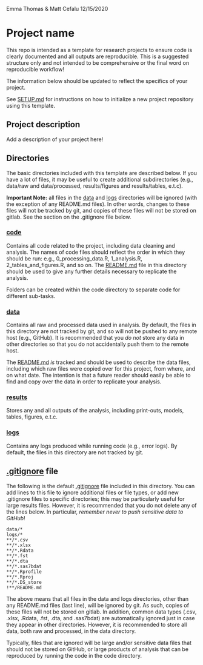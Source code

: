 Emma Thomas & Matt Cefalu
12/15/2020

# Project name

This repo is intended as a template for research projects to ensure code is clearly documented and all outputs are reproducible. 
This is a suggested structure only and not intended to be comprehensive or the final word on reproducible workflow!

The information below should be updated to reflect the specifics of your project.

See [SETUP.md](SETUP.md) for instructions on how to initialize a new project repository using this template.

## Project description

Add a description of your project here!

## Directories

The basic directories included with this template are described below. If you have a lot of files, it may be useful to create additional subdirectories (e.g., data/raw and data/processed, results/figures and results/tables, e.t.c).

**Important Note:** all files in the [data](data) and [logs](logs) directories will be ignored (with the exception of any README.md files). In other words, changes to these files will not be tracked by git, and copies of these files will not be stored on gitlab. See the section on the .gitignore file below.

### [code](code)

Contains all code related to the project, including data cleaning and analysis. The names of code files should reflect the order in which they should be run: e.g., 0_processing_data.R, 1_analysis.R, 2_tables_and_figures.R, and so on. The [README.md](code/README.md) file in this directory should be used to give any further details necessary to replicate the analysis.

Folders can be created within the code directory to separate code for different sub-tasks.

### [data](data)

Contains all raw and processed data used in analysis. By default, the files in this directory are not tracked by git, and so will not be pushed to any remote host (e.g., GitHub). 
It is recommended that you *do not* store any data in other directories so that you do not accidentally push them to the remote host.

The [README.md](data/README.md) *is* tracked and should be used to describe the data files, including which raw files were copied over for this project, from where, and on what date. The intention is that a future reader should easily be able to find and copy over the data in order to replicate your analysis.

### [results](results)

Stores any and all outputs of the analysis, including print-outs, models, tables, figures, e.t.c.

### [logs](logs)

Contains any logs produced while running code (e.g., error logs). By default, the files in this directory are not tracked by git. 

## [.gitignore](.gitignore) file

The following is the default [.gitignore](.gitignore) file included in this directory. You can add lines to this file to ignore additional files or file types, or add new .gitignore files to specific directories; this may be particularly useful for large results files. However, it is recommended that you do not delete any of the lines below. In particular, *remember never to push sensitive data to GitHub*!

    data/*
    logs/*
    **/*.csv
    **/*.xlsx
    **/*.Rdata
    **/*.fst
    **/*.dta
    **/*.sas7bdat
    **/*.Rprofile
    **/*.Rproj
    **/*.DS_store
    !**/README.md

The above means that all files in the data and logs directories, other than any README.md files (last line), will be ignored by git. As such, copies of these files will not be stored on gitlab. In addition, common data types (.csv, .xlsx, .Rdata, .fst, .dta, and .sas7bdat) are automatically ignored just in case they appear in other directories. However, it is recommended to store all data, both raw and processed, in the data directory.

Typically, files that are ignored will be large and/or sensitive data files that should not be stored on GitHub, or large products of analysis that can be reproduced by running the code in the code directory.

